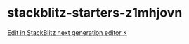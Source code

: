 # stackblitz-starters-z1mhjovn

[Edit in StackBlitz next generation editor ⚡️](https://stackblitz.com/~/github.com/kaymakam26/stackblitz-starters-z1mhjovn)